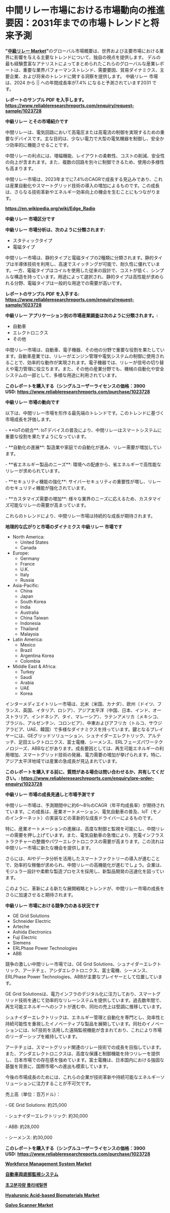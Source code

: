 <p><h1>中間リレー市場における市場動向の推進要因：2031年までの市場トレンドと将来予測</h1></p><p><strong>"<a href="https://www.reliableresearchreports.com/intermediate-relay-r1023728">中級リレー Market</a>"</strong>のグローバル市場概要は、世界および主要市場における業界に影響を与える主要なトレンドについて、独自の視点を提供します。 デルの最も経験豊富なアナリストによってまとめられたこれらのグローバルな産業レポートは、重要な業界パフォーマンストレンド、需要要因、貿易ダイナミクス、主要企業、および将来のトレンドに関する洞察を提供します。 中級リレー 市場は、2024 から || への年間成長率が7.4% になると予測されています2031 です。</p>
<p><strong>レポートのサンプル PDF を入手します。</strong><strong><a href="https://www.reliableresearchreports.com/enquiry/request-sample/1023728">https://www.reliableresearchreports.com/enquiry/request-sample/1023728</a></strong></p>
<p><strong>中級リレー とその市場紹介です</strong></p>
<p><p>中間リレーは、電気回路において高電圧または高電流の制御を実現するための重要なデバイスです。主な目的は、少ない電力で大型の電気機器を制御し、安全かつ効率的に機能させることです。</p><p>中間リレーの利点には、増幅機能、レイアウトの柔軟性、コストの削減、安全性の向上が含まれます。また、複数の回路を別々に制御できるため、使用の多様性も高まります。</p><p>中間リレー市場は、2023年までに7.4%のCAGRで成長する見込みであり、これは産業自動化やスマートグリッド技術の導入の増加によるものです。この成長は、さらなる技術革新やエネルギー効率向上の機会を生むことにもつながります。</p><a href="https://en.wikipedia.org/wiki/Edge_Radio"></a></p>
<p><strong><a href="https://en.wikipedia.org/wiki/Edge_Radio">https://en.wikipedia.org/wiki/Edge_Radio</a></strong></p>
<p><strong>中級リレー&nbsp;市場区分です</strong><strong></strong></p>
<p><strong>中級リレー 市場分析は、次のように分類されます:</strong>&nbsp;</p>
<p><ul><li>スタティックタイプ</li><li>電磁タイプ</li></ul></p>
<p><p>中間リレー市場は、静的タイプと電磁タイプの2種類に分類されます。静的タイプは半導体技術を利用し、高速でスイッチングが可能で、耐久性に優れています。一方、電磁タイプはコイルを使用した従来の設計で、コストが低く、シンプルな構造を持っています。用途によって選択され、静的タイプは高性能が求められる分野、電磁タイプは一般的な用途での需要が高いです。</p></p>
<p><strong>レポートのサンプル PDF を入手する: <a href="https://www.reliableresearchreports.com/enquiry/request-sample/1023728">https://www.reliableresearchreports.com/enquiry/request-sample/1023728</a></strong></p>
<p><strong> 中級リレー アプリケーション別の市場産業調査は次のように分類されます。:</strong></p>
<p><ul><li>自動車</li><li>エレクトロニクス</li><li>その他</li></ul></p>
<p><p>中間リレー市場は、自動車、電子機器、その他の分野で重要な役割を果たしています。自動車産業では、リレーがエンジン管理や電気システムの制御に使用されることで、効率的な動作が実現されます。電子機器では、リレーが信号の切り替えや電力管理に役立ちます。また、その他の産業分野でも、機械の自動化や安全システムの一部として、多様な用途に利用されています。</p></p>
<p><strong>このレポートを購入する（シングルユーザーライセンスの価格：3900 USD:</strong><strong>&nbsp;<a href="https://www.reliableresearchreports.com/purchase/1023728">https://www.reliableresearchreports.com/purchase/1023728</a></strong></p>
<p><strong>中級リレー 市場の動向です</strong></p>
<p><p>以下は、中間リレー市場を形作る最先端のトレンドです。このトレンドに基づく市場成長を評価します。</p><p>- **IoTの統合**: IoTデバイスの普及により、中間リレーはスマートシステムに重要な役割を果たすようになっています。</p><p>  </p><p>- **自動化の進展**: 製造業や家庭での自動化が進み、リレー需要が増加しています。</p><p>- **省エネルギー製品のニーズ**: 環境への配慮から、省エネルギーで高性能なリレーが求められています。</p><p>- **セキュリティ機能の強化**: サイバーセキュリティの重要性が増し、リレーのセキュリティ機能が強化されています。</p><p>- **カスタマイズ需要の増加**: 様々な業界のニーズに応えるため、カスタマイズ可能なリレーの需要が高まっています。</p><p>これらのトレンドにより、中間リレー市場は持続的な成長が期待されます。</p></p>
<p><strong>地理的な広がりと市場のダイナミクス 中級リレー 市場です</strong></p>
<p><ul>
    <li>
        North America:
        <ul>
            <li>United States</li>
            <li>Canada</li>
        </ul>
    </li>
    <li>
        Europe:
        <ul>
            <li>Germany</li>
            <li>France</li>
            <li>U.K.</li>
            <li>Italy</li>
            <li>Russia</li>
        </ul>
    </li>
    <li>
        Asia-Pacific:
        <ul>
            <li>China</li>
            <li>Japan</li>
            <li>South Korea</li>
            <li>India</li>
            <li>Australia</li>
            <li>China Taiwan</li>
            <li>Indonesia</li>
            <li>Thailand</li>
            <li>Malaysia</li>
        </ul>
    </li>
    <li>
        Latin America:
        <ul>
            <li>Mexico</li>
            <li>Brazil</li>
            <li>Argentina Korea</li>
            <li>Colombia</li>
        </ul>
    </li>
    <li>
        Middle East & Africa:
        <ul>
            <li>Turkey</li>
            <li>Saudi</li>
            <li>Arabia</li>
            <li>UAE</li>
            <li>Korea</li>
        </ul>
    </li>
    </ul></p>
<p><p>インターメディエイトリレー市場は、北米（米国、カナダ）、欧州（ドイツ、フランス、英国、イタリア、ロシア）、アジア太平洋（中国、日本、インド、オーストラリア、インドネシア、タイ、マレーシア）、ラテンアメリカ（メキシコ、ブラジル、アルゼンチン、コロンビア）、中東およびアフリカ（トルコ、サウジアラビア、UAE、韓国）で多様なダイナミクスを持っています。鍵となるプレイヤーには、GEグリッドソリューション、シュナイダーエレクトリック、アルテッチ、足田エレクトロニクス、富士電機、シーメンス、ERLフェーズパワーテクノロジーズ、ABBなどがあります。成長要因としては、再生可能エネルギーの利用増加、スマートグリッド技術の発展、電力需要の増加が挙げられます。特に、アジア太平洋地域では産業の急成長が見込まれています。</p></p>
<p><strong>このレポートを購入する前に、質問がある場合は問い合わせるか、共有してください。:&nbsp;<a href="https://www.reliableresearchreports.com/enquiry/pre-order-enquiry/1023728">https://www.reliableresearchreports.com/enquiry/pre-order-enquiry/1023728</a></strong></p>
<p><strong>中級リレー 市場の成長見通しと市場予測です</strong></p>
<p><p>中間リレー市場は、予測期間中に約6～8％のCAGR（年平均成長率）が期待されています。この成長は、産業オートメーション、電気自動車の普及、IoT（モノのインターネット）の実装などの革新的な成長ドライバーによるものです。</p><p>特に、産業オートメーションの進展は、高度な制御と監視を可能にし、中間リレーの需要を押し上げています。また、電気自動車の急増により、充電インフラストラクチャーの整備やパワーエレクトロニクスの需要が高まります。この流れは中間リレー市場に新たな機会を提供します。</p><p>さらには、AIやデータ分析を活用したスマートファクトリーの導入が進むことで、効率的な稼働が求められ、中間リレーの高機能化が進むでしょう。企業は、モジュラー設計や柔軟な製造プロセスを採用し、新製品開発の迅速化を図っています。</p><p>このように、革新による新たな展開戦略とトレンドが、中間リレー市場の成長をさらに加速させると期待されます。</p></p>
<p><strong>中級リレー 市場における競争力のある状況です</strong></p>
<p><ul><li>GE Grid Solutions</li><li>Schneider Electric</li><li>Arteche</li><li>Ashida Electronics</li><li>Fuji Electric</li><li>Siemens</li><li>ERLPhase Power Technologies</li><li>ABB</li></ul></p>
<p><p>競争の激しい中間リレー市場では、GE Grid Solutions、シュナイダーエレクトリック、アーテチェ、アシダエレクトロニクス、富士電機、シーメンス、ERLPhase Power Technologies、ABBが主要なプレイヤーとして位置しています。</p><p>GE Grid Solutionsは、電力インフラのデジタル化に注力しており、スマートグリッド技術を通じて効率的なリレーシステムを提供しています。過去数年間で、再生可能エネルギーへのシフトが進む中、同社の売上は堅調に推移しています。</p><p>シュナイダーエレクトリックは、エネルギー管理と自動化を専門とし、効率性と持続可能性を重視したイノベーティブな製品を展開しています。同社のイノベーションには、IoT技術を活用した遠隔監視機能が含まれており、これにより市場のリーダーシップを維持しています。</p><p>アーテチェは、スマートグリッド関連のリレー技術での成長を目指しています。また、アシダエレクトロニクスは、高度な保護と制御機能を持つリレーを提供し、日本市場での存在感を強めています。富士電機は、日本国内における強固な基盤を背景に、国際市場への進出も模索しています。</p><p>今後の市場成長のためには、これらの企業が技術革新や持続可能なエネルギーソリューションに注力することが不可欠です。</p><p>売上高（単位：百万ドル）：</p><p>- GE Grid Solutions: 約25,000</p><p>- シュナイダーエレクトリック: 約30,000</p><p>- ABB: 約28,000</p><p>- シーメンス: 約30,000</p></p>
<p><strong>このレポートを購入する（シングルユーザーライセンスの価格：3900 USD:</strong>&nbsp;<strong><a href="https://www.reliableresearchreports.com/purchase/1023728">https://www.reliableresearchreports.com/purchase/1023728</a></strong></p>
<p><strong><p><a href="https://www.linkedin.com/pulse/emerging-opportunities-challenges-global-workforce-management-cxw4c?trackingId=iUGmZgAkSR%2BeeWC4CgcOdw%3D%3D">Workforce Management System Market</a></p><p><a href="https://medium.com/@stellaca2cz/automated-vehicle-bottom-surveillance-system-market-%E3%81%AF-%E3%82%B3%E3%82%B9%E3%83%88%E7%AE%A1%E7%90%86%E3%81%A8%E5%8A%B9%E7%8E%87%E5%90%91%E4%B8%8A%E3%82%92%E5%84%AA%E5%85%88%E3%81%97%E3%81%BE%E3%81%99-889cba31de5d">自動車両底部監視システム</a></p><p><a href="https://medium.com/@trevorkruvalis5678/%EC%84%B8%EA%B3%84-ultra-high-molecular-weight-polyethylene-market-%EC%9D%80-2024%EC%97%90%EC%84%9C-2031%EB%A1%9C-%EC%97%B0%ED%8F%89%EA%B7%A0-%EC%A6%9D%EA%B0%80%EC%9C%A8%EC%9D%84-%EB%B3%B4%EC%9D%BC-%EA%B2%83%EC%9C%BC%EB%A1%9C-%EC%98%88%EC%83%81%EB%90%A9%EB%8B%88%EB%8B%A4-9b754250700a">초고분자량 폴리에틸렌</a></p><p><a href="https://github.com/Rekhakhatun65/Market-Research-Report-List-1/blob/main/hyaluronic-acid-based-biomaterials-market.md">Hyaluronic Acid-based Biomaterials Market</a></p><p><a href="https://medium.com/@sofyanbudiaman1_67863/the-global-galvo-scanner-market-is-a-dynamic-and-growing-industry-be90b22de62e">Galvo Scanner Market</a></p></strong></p>